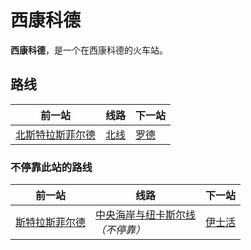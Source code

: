 # 西康科德

**西康科德**，是一个在西康科德的火车站。

## 路线

| 前一站 | 线路 | 下一站 |
| ---------- | ---------- | ---------- |
| [北斯特拉斯菲尔德](northstrathfield) | [北线](t9) | [罗德](rhodes) |

### 不停靠此站的路线

| 前一站 | 线路 | 下一站 |
| ---------- | ---------- | ---------- |
| [斯特拉斯菲尔德](strathfield) | [中央海岸与纽卡斯尔线](ccn)<br>_（不停靠）_ | [伊士活](eastwood) |
